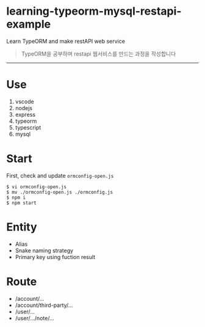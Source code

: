learning-typeorm-mysql-restapi-example
===

Learn TypeORM and make restAPI web service
> TypeORM을 공부하며 restapi 웹서비스를 만드는 과정을 작성합니다
---

# Use
1. vscode
2. nodejs
3. express
4. typeorm
5. typescript
6. mysql


# Start
First, check and update `ormconfig-open.js`
```
$ vi ormconfig-open.js
$ mv ./ormconfig-open.js ./ormconfig.js
$ npm i
$ npm start
```

# Entity
- Alias
- Snake naming strategy
- Primary key using fuction result

# Route
- /account/...
- /account/third-party/...
- /user/...
- /user/.../note/...
